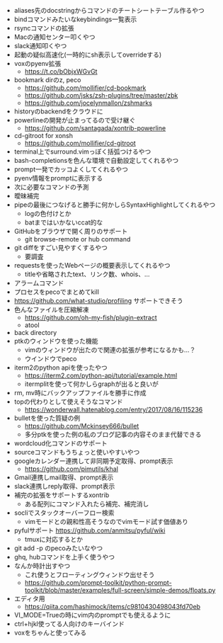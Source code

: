 - aliases先のdocstringからコマンドのチートシートテーブル作るやつ
- bindコマンドみたいなkeybindings一覧表示
- rsyncコマンドの拡張
- Macの通知センター叩くやつ
- slack通知叩くやつ
- 起動の疑似高速化(一時的にsh表示してoverrideする)
- voxのpyenv拡張
    - https://t.co/bObjxWGvGt
- bookmark dirのz, peco
    - https://github.com/mollifier/cd-bookmark
    - https://github.com/jsks/zsh-plugins/tree/master/zbk
    - https://github.com/jocelynmallon/zshmarks
- historyのbackendをクラウドに
- powerlineの開発が止まってるので受け継ぐ
    - https://github.com/santagada/xontrib-powerline
- cd-gitroot for xonsh
    - https://github.com/mollifier/cd-gitroot
- terminal上でsurround.vimっぽく括弧つけるやつ
- bash-completionsを色んな環境で自動設定してくれるやつ
- prompt一発でカッコよくしてくれるやつ
- pyenv情報をpromptに表示する
- 次に必要なコマンドの予測
- 曖昧補完
- pipeの最後につなげると勝手に何かしらSyntaxHighlightしてくれるやつ
    - logの色付けとか
    - batまではいかないccat的な
- GitHubをブラウザで開く周りのサポート
    - git browse-remote or hub command
- git diffをすごい見やすくするやつ
	- 要調査
- requestsを使ったWebページの概要表示してくれるやつ
	- titleや省略されたtext、リンク数、whois、...
- アラームコマンド
- プロセスをpecoでまとめてkill
- https://github.com/what-studio/profiling サポートできそう
- 色んなファイルを圧縮解凍
	- https://github.com/oh-my-fish/plugin-extract
    - atool
- back directory
- ptkのウィンドウを使った機能
    - vimのウィンドウが出たので関連の拡張が参考になるかも…？
    - ウインドウでpeco
- iterm2のpython apiを使ったやつ
    - https://iterm2.com/python-api/tutorial/example.html
    - itermplitを使って何かしらgraphが出ると良いが
- rm, mv時にバックアップファイルを勝手に作成
- topの代わりとして使えそうなコマンド
	- https://wonderwall.hatenablog.com/entry/2017/08/16/115236
- bulletを使った質疑の例
	- https://github.com/Mckinsey666/bullet
	- 多分ptkを使った例の私のブログ記事の内容そのまま代替できる
- wordcloud化コマンドのサポート
- sourceコマンドもうちょっと使いやすいやつ
- googleカレンダー連携して非同期予定取得、prompt表示
    - https://github.com/pimutils/khal
- Gmail連携しmail取得、prompt表示
- slack連携しreply取得、prompt表示
- 補完の拡張をサポートするxontrib
    - ある配列にコマンド入れたら補完、補完消し
- socliでスタックオーバーフロー検索
    - vimモードとの親和性高そうなのでvimモード試す価値あり
- pyfulサポート https://github.com/anmitsu/pyful/wiki
    - tmuxに対応するとか
- git add -p のpecoみたいなやつ
- ghq, hubコマンドを上手く使うやつ
- なんか時計出すやつ
    - これ使うとフローティングウィンドウ出せそう
    - https://github.com/prompt-toolkit/python-prompt-toolkit/blob/master/examples/full-screen/simple-demos/floats.py
- エディタ用
    - https://qiita.com/hashimock/items/c9810430498043fd70eb
- VI_MODE=Trueの時にvim内のpromptでも使えるように
- ctrl+hjkl使ってる人向けのキーバインド
- voxをちゃんと使ってみる
